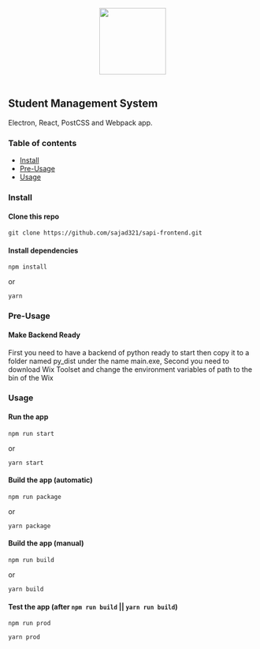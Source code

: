 <p align="center">
  <img src="https://cdn.rawgit.com/alexdevero/electron-react-webpack-boilerplate/master/docs/images/electron-react-webpack-boilerplate.png" width="135" align="center">
  <br>
  <br>
</p>

## Student Management System

Electron, React, PostCSS and Webpack app.

### Table of contents

- [Install](#install)
- [Pre-Usage](#pre-usage)
- [Usage](#usage)

### Install

#### Clone this repo

```
git clone https://github.com/sajad321/sapi-frontend.git
```

#### Install dependencies

```
npm install
```

or

```
yarn
```

### Pre-Usage

#### Make Backend Ready

First you need to have a backend of python ready to start then copy it to a folder named py_dist under the name main.exe,
Second you need to download Wix Toolset and change the environment variables of path to the bin of the Wix

### Usage

#### Run the app

```
npm run start
```

or

```
yarn start
```

#### Build the app (automatic)

```
npm run package
```

or

```
yarn package
```

#### Build the app (manual)

```
npm run build
```

or

```
yarn build
```

#### Test the app (after `npm run build` || `yarn run build`)

```
npm run prod
```

```
yarn prod
```
